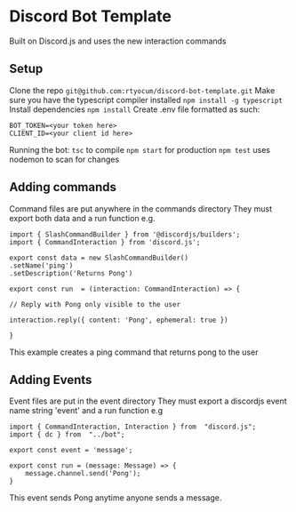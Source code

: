 # Discord Bot Template

Built on Discord.js and uses the new interaction commands

## Setup

Clone the repo
`git@github.com:rtyocum/discord-bot-template.git`
Make sure you have the typescript compiler installed
`npm install -g typescript`
Install dependencies
`npm install`
Create .env file formatted as such:

    BOT_TOKEN=<your token here>
    CLIENT_ID=<your client id here>

Running the bot:
`tsc` to compile
`npm start` for production
`npm test` uses nodemon to scan for changes

## Adding commands

Command files are put anywhere in the commands directory
They must export both data and a run function
e.g.

    import { SlashCommandBuilder } from '@discordjs/builders';
    import { CommandInteraction } from 'discord.js';

    export const data = new SlashCommandBuilder()
    .setName('ping')
    .setDescription('Returns Pong')

    export const run  = (interaction: CommandInteraction) => {

    // Reply with Pong only visible to the user

    interaction.reply({ content: 'Pong', ephemeral: true })

    }

This example creates a ping command that returns pong to the user

## Adding Events

Event files are put in the event directory
They must export a discordjs event name string 'event' and a run function
e.g

    import { CommandInteraction, Interaction } from  "discord.js";
    import { dc } from  "../bot";

    export const event = 'message';

    export const run = (message: Message) => {
        message.channel.send('Pong');
    }

This event sends Pong anytime anyone sends a message.
